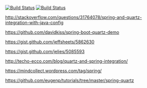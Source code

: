 
[![Build Status](https://travis-ci.org/leandrocgsi/simple-quartz-example.svg?branch=master)](https://travis-ci.org/leandrocgsi/simple-quartz-example)
[![Build Status](https://circleci.com/gh/leandrocgsi/simple-quartz-example.svg?&style=shield)](https://circleci.com/gh/leandrocgsi/simple-quartz-example/)


http://stackoverflow.com/questions/31764078/spring-and-quartz-integration-with-java-config

https://github.com/davidkiss/spring-boot-quartz-demo

https://gist.github.com/jeffsheets/5862630

https://gist.github.com/jelies/5085593

http://techo-ecco.com/blog/quartz-and-spring-integration/

https://mindcollect.wordpress.com/tag/spring/

https://github.com/eugenp/tutorials/tree/master/spring-quartz
